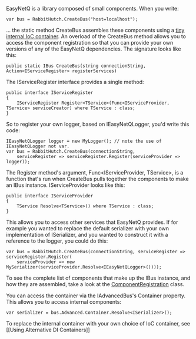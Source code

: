 EasyNetQ is a library composed of small components. When you write:

    var bus = RabbitHutch.CreateBus("host=localhost");

... the static method CreateBus assembles these components using a [tiny internal IoC container](../blob/master/Source/EasyNetQ/DefaultServiceProvider.cs). An overload of the CreateBus method allows you to access the component registration so that you can provide your own versions of any of the EasyNetQ dependencies. The signature looks like this:

    public static IBus CreateBus(string connectionString, Action<IServiceRegister> registerServices)

The IServiceRegister interface provides a single method:

    public interface IServiceRegister
    {
        IServiceRegister Register<TService>(Func<IServiceProvider, TService> serviceCreator) where TService : class;
    }

So to register your own logger, based on IEasyNetQLogger, you'd write this code:

    IEasyNetQLogger logger = new MyLogger(); // note the use of IEasyNetQLogger not var.
    var bus = RabbitHutch.CreateBus(connectionString, 
        serviceRegister => serviceRegister.Register(serviceProvider => logger));

The Register method's argument, Func&lt;IServiceProvider, TService&gt;, is a function that's run when CreateBus pulls together the components to make an IBus instance. IServiceProvider looks like this:

    public interface IServiceProvider
    {
        TService Resolve<TService>() where TService : class;
    }

This allows you to access other services that EasyNetQ provides. If for example you wanted to replace the default serializer with your own implementation of ISerializer, and you wanted to construct it with a reference to the logger, you could do this:

    var bus = RabbitHutch.CreateBus(connectionString, serviceRegister => serviceRegister.Register(
        serviceProvider => new MySerializer(serviceProvider.Resolve<IEasyNetQLogger>())));

To see the complete list of components that make up the IBus instance, and how they are assembled, take a look at the [ComponentRegistration](../blob/master/Source/EasyNetQ/ComponentRegistration.cs) class.

You can access the container via the IAdvancedBus's Container property. This allows you to access internal components:

    var serializer = bus.Advanced.Container.Resolve<ISerializer>();

To replace the internal container with your own choice of IoC container, see [[Using Alternative DI Containers]]
    